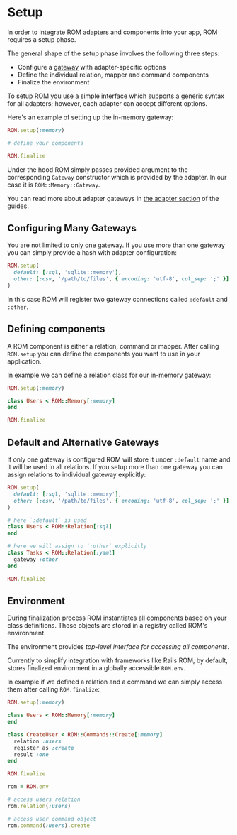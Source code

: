 # Setup

In order to integrate ROM adapters and components into your app, ROM requires a setup phase.

The general shape of the setup phase involves the following three steps:

- Configure a [gateway](/introduction/glossary/#gateway) with adapter-specific options
- Define the individual relation, mapper and command components
- Finalize the environment

To setup ROM you use a simple interface which supports a generic syntax for all
adapters; however, each adapter can accept different options.

Here's an example of setting up the in-memory gateway:

``` ruby
ROM.setup(:memory)

# define your components

ROM.finalize
```
Under the hood ROM simply passes provided argument to the corresponding `Gateway`
constructor which is provided by the adapter. In our case it is `ROM::Memory::Gateway`.

You can read more about adapter gateways in [the adapter section](#) of the guides.

## Configuring Many Gateways

You are not limited to only one gateway. If you use more than one gateway you
can simply provide a hash with adapter configuration:

``` ruby
ROM.setup(
  default: [:sql, 'sqlite::memory'],
  other: [:csv, '/path/to/files', { encoding: 'utf-8', col_sep: ';' }]
)
```

In this case ROM will register two gateway connections called `:default` and
`:other`.

## Defining components

A ROM component is either a relation, command or mapper. After calling `ROM.setup`
you can define the components you want to use in your application.

In example we can define a relation class for our in-memory gateway:

``` ruby
ROM.setup(:memory)

class Users < ROM::Memory[:memory]
end

ROM.finalize
```

## Default and Alternative Gateways

If only one gateway is configured ROM will store it under `:default` name and
it will be used in all relations. If you setup more than one gateway you can
assign relations to individual gateway explicitly:

``` ruby
ROM.setup(
  default: [:sql, 'sqlite::memory'],
  other: [:csv, '/path/to/files', { encoding: 'utf-8', col_sep: ';' }]
)

# here `:default` is used
class Users < ROM::Relation[:sql]
end

# here we will assign to `:other` explicitly
class Tasks < ROM::Relation[:yaml]
  gateway :other
end

ROM.finalize
```

## Environment

During finalization process ROM instantiates all components based on your class
definitions. Those objects are stored in a registry called ROM's environment.

The environment provides *top-level interface for accessing all components*.

Currently to simplify integration with frameworks like Rails ROM, by default,
stores finalized environment in a globally accessible `ROM.env`.

In example if we defined a relation and a command we can simply access them after
calling `ROM.finalize`:

``` ruby
ROM.setup(:memory)

class Users < ROM::Memory[:memory]
end

class CreateUser < ROM::Commands::Create[:memory]
  relation :users
  register_as :create
  result :one
end

ROM.finalize

rom = ROM.env

# access users relation
rom.relation(:users)

# access user command object
rom.command(:users).create
```
